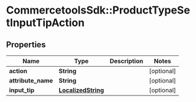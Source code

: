 # CommercetoolsSdk::ProductTypeSetInputTipAction

## Properties
Name | Type | Description | Notes
------------ | ------------- | ------------- | -------------
**action** | **String** |  | [optional] 
**attribute_name** | **String** |  | [optional] 
**input_tip** | [**LocalizedString**](LocalizedString.md) |  | [optional] 

